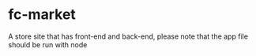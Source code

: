 # fc-market
A store site that has front-end and back-end, please note that the app file should be run with node
